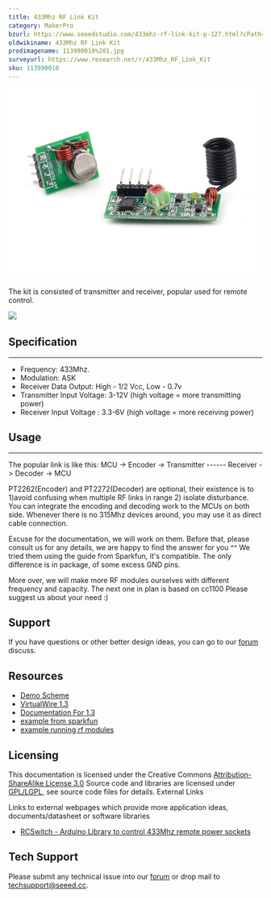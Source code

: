 ```yaml
---
title: 433Mhz RF Link Kit
category: MakerPro
bzurl: https://www.seeedstudio.com/433mhz-rf-link-kit-p-127.html?cPath=139_140
oldwikiname: 433Mhz RF Link Kit
prodimagename: 113990010%201.jpg
surveyurl: https://www.research.net/r/433Mhz_RF_Link_Kit
sku: 113990010
---
```


![](https://github.com/SeeedDocument/433Mhz_RF_Link_Kit/raw/master/img/113990010%201.jpg)

The kit is consisted of transmitter and receiver, popular used for remote control.

[![](https://github.com/SeeedDocument/Seeed-WiKi/raw/master/docs/images/300px-Get_One_Now_Banner-ragular.png)](http://www.seeedstudio.com/depot/433mhz-rf-link-kit-p-127.html?cPath=139_140)

## Specification
---
- Frequency: 433Mhz.
- Modulation: ASK
- Receiver Data Output: High - 1/2 Vcc, Low - 0.7v
- Transmitter Input Voltage: 3-12V (high voltage = more transmitting power)
- Receiver Input Voltage : 3.3-6V (high voltage = more receiving power)

## Usage
---
The popular link is like this: MCU -> Encoder -> Transmitter ------ Receiver -> Decoder -> MCU

PT2262(Encoder) and PT2272(Decoder) are optional, their existence is to 1)avoid confusing when multiple RF links in range 2) isolate disturbance. You can integrate the encoding and decoding work to the MCUs on both side. Whenever there is no 315Mhz devices around, you may use it as direct cable connection.

Excuse for the documentation, we will work on them. Before that, please consult us for any details, we are happy to find the answer for you ^^ We tried them using the guide from Sparkfun, it's compatible. The only difference is in package, of some excess GND pins.

More over, we will make more RF modules ourselves with different frequency and capacity. The next one in plan is based on cc1100 Please suggest us about your need :)

## Support

If you have questions or other better design ideas, you can go to our [forum](https://community.seeedstudio.com/) discuss.

## Resources

- [Demo Scheme](https://github.com/SeeedDocument/433Mhz_RF_Link_Kit/raw/master/res/315MRFlink.pdf)
- [VirtualWire 1.3](https://github.com/SeeedDocument/433Mhz_RF_Link_Kit/raw/master/res/VirtualWire.rar)
- [Documentation For 1.3](https://github.com/SeeedDocument/433Mhz_RF_Link_Kit/raw/master/res/VirtualWire.pdf)
- [example from sparkfun](https://github.com/SeeedDocument/433Mhz_RF_Link_Kit/raw/master/res/KLP_Walkthrough.pdf)
- [example running rf modules](http://winavr.scienceprog.com/example-avr-projects/running-tx433-and-rx433-rf-modules-with-avr-microcontrollers.html)


## Licensing

This documentation is licensed under the Creative Commons [Attribution-ShareAlike License 3.0](https://creativecommons.org/licenses/by-sa/3.0/) Source code and libraries are licensed under [GPL/LGPL](http://www.gnu.org/licenses/gpl.html), see source code files for details.
External Links

Links to external webpages which provide more application ideas, documents/datasheet or software libraries
- [RCSwitch - Arduino Library to control 433Mhz remote power sockets](http://code.google.com/p/rc-switch)

## Tech Support
Please submit any technical issue into our [forum](http://forum.seeedstudio.com/) or drop mail to techsupport@seeed.cc. 